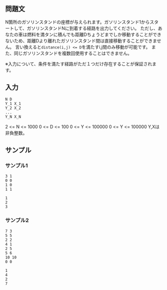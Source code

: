 ## 問題文

N箇所のガソリンスタンドの座標が与えられます。ガソリンスタンド1からスタートして、ガソリンスタンドNに到着する経路を出力してください。
ただし、あなたの車は燃料を満タンに積んでも距離Dちょうどまでしか移動することができないため、距離Dより離れたガソリンスタンド間は直接移動することができません。
言い換えると`distance(i,j) <= D`を満たすi,j間のみ移動が可能です。
また、同じガソリンスタンドを複数回使用することはできません。

※入力について、条件を満たす経路がただ１つだけ存在することが保証されます。

## 入力
```
N D
Y_1 X_1
Y_2 X_2
...
Y_N X_N
```

2 <= N <= 1000
0 <= D <= 100
0 <= Y <= 100000
0 <= Y <= 100000
Y,Xは非負整数。

## サンプル

### サンプル1
```
3 1
0 0
1 0
1 1
```

```
1
2
3
```

### サンプル2
```
7 3
5 5
2 2
4 1
2 5
5 6
10 10
0 0
```
```
1
4
2
7
```